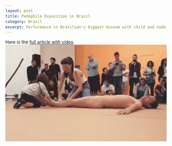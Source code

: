 ```yaml
---
layout: post
title: Pedophile Exposition in Brazil 
category: Brazil
excerpt: Performance in Brazilian's biggest museum with child and nude male
---
```

Here is the <a href="https://g1.globo.com/sao-paulo/noticia/interacao-de-crianca-com-artista-nu-em-museu-de-sp-gera-polemica.ghtml">full article with video</a>.
<img src="/images/Brazil/artista-nu-4-.jpg.pagespeed.ce._WbipBWTG9.jpg" />
